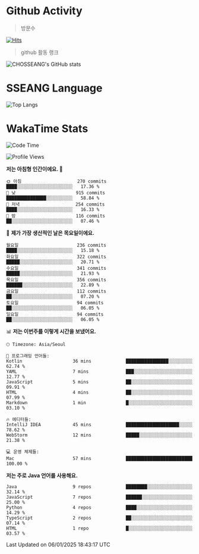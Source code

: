 <!--
**CHOSSEANG/CHOSSEANG** is a ✨ _special_ ✨ repository because its `README.md` (this file) appears on your GitHub profile.

Here are some ideas to get you started:

- 🔭 I’m currently working on ...
- 🌱 I’m currently learning ...
- 👯 I’m looking to collaborate on ...
- 🤔 I’m looking for help with ...
- 💬 Ask me about ...
- 📫 How to reach me: ...
- 😄 Pronouns: ...
- ⚡ Fun fact: ...
-->

# Github Activity
> 방문수

[![Hits](https://hits.seeyoufarm.com/api/count/incr/badge.svg?url=https%3A%2F%2Fgithub.com%2FCHOSSEANG&count_bg=%238AED3E&title_bg=%23495358&icon=electron.svg&icon_color=%23E7E7E7&title=CHOSSEANG&edge_flat=false)](https://hits.seeyoufarm.com)
> github 활동 랭크

![CHOSSEANG's GitHub stats](https://github-readme-stats.vercel.app/api?username=CHOSSEANG&show_icons=true&theme=radical)

# SSEANG Language
![Top Langs](https://github-readme-stats.vercel.app/api/top-langs/?username=CHOSSEANG&layout=compact)

# WakaTime Stats

<!--START_SECTION:waka-->
![Code Time](http://img.shields.io/badge/Code%20Time-324%20hrs%2027%20mins-blue)

![Profile Views](http://img.shields.io/badge/Profile%20Views-0-blue)

**저는 아침형 인간이에요. 🐤** 

```text
🌞 아침                     270 commits         ████░░░░░░░░░░░░░░░░░░░░░   17.36 % 
🌆 낮　                     915 commits         ███████████████░░░░░░░░░░   58.84 % 
🌃 저녁                     254 commits         ████░░░░░░░░░░░░░░░░░░░░░   16.33 % 
🌙 밤　                     116 commits         ██░░░░░░░░░░░░░░░░░░░░░░░   07.46 % 
```
📅 **제가 가장 생산적인 날은 목요일이에요.** 

```text
월요일                      236 commits         ████░░░░░░░░░░░░░░░░░░░░░   15.18 % 
화요일                      322 commits         █████░░░░░░░░░░░░░░░░░░░░   20.71 % 
수요일                      341 commits         █████░░░░░░░░░░░░░░░░░░░░   21.93 % 
목요일                      356 commits         ██████░░░░░░░░░░░░░░░░░░░   22.89 % 
금요일                      112 commits         ██░░░░░░░░░░░░░░░░░░░░░░░   07.20 % 
토요일                      94 commits          ██░░░░░░░░░░░░░░░░░░░░░░░   06.05 % 
일요일                      94 commits          ██░░░░░░░░░░░░░░░░░░░░░░░   06.05 % 
```


📊 **저는 이번주를 이렇게 시간을 보냈어요.** 

```text
🕑︎ Timezone: Asia/Seoul

💬 프로그래밍 언어들: 
Kotlin                   36 mins             ████████████████░░░░░░░░░   62.74 % 
YAML                     7 mins              ███░░░░░░░░░░░░░░░░░░░░░░   12.77 % 
JavaScript               5 mins              ██░░░░░░░░░░░░░░░░░░░░░░░   09.91 % 
HTML                     4 mins              ██░░░░░░░░░░░░░░░░░░░░░░░   07.99 % 
Markdown                 1 min               █░░░░░░░░░░░░░░░░░░░░░░░░   03.10 % 

🔥 에디터들: 
IntelliJ IDEA            45 mins             ████████████████████░░░░░   78.62 % 
WebStorm                 12 mins             █████░░░░░░░░░░░░░░░░░░░░   21.38 % 

💻 운영 체제들: 
Mac                      57 mins             █████████████████████████   100.00 % 
```

**저는 주로 Java 언어를 사용해요.** 

```text
Java                     9 repos             ████████░░░░░░░░░░░░░░░░░   32.14 % 
JavaScript               7 repos             ██████░░░░░░░░░░░░░░░░░░░   25.00 % 
Python                   4 repos             ████░░░░░░░░░░░░░░░░░░░░░   14.29 % 
TypeScript               2 repos             ██░░░░░░░░░░░░░░░░░░░░░░░   07.14 % 
HTML                     1 repo              █░░░░░░░░░░░░░░░░░░░░░░░░   03.57 % 
```




 Last Updated on 06/01/2025 18:43:17 UTC
<!--END_SECTION:waka-->
